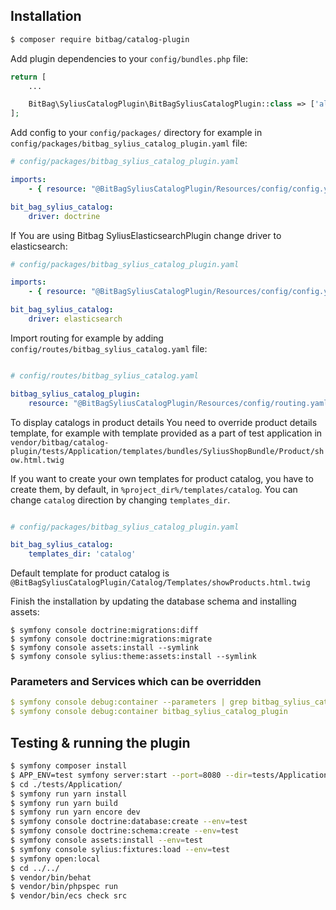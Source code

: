 ## Installation
```bash
$ composer require bitbag/catalog-plugin
```

Add plugin dependencies to your `config/bundles.php` file:
```php
return [
    ...

    BitBag\SyliusCatalogPlugin\BitBagSyliusCatalogPlugin::class => ['all' => true]
];
```


Add config to your `config/packages/` directory for example in `config/packages/bitbag_sylius_catalog_plugin.yaml` file:

```yaml
# config/packages/bitbag_sylius_catalog_plugin.yaml

imports:
    - { resource: "@BitBagSyliusCatalogPlugin/Resources/config/config.yaml" }

bit_bag_sylius_catalog:
    driver: doctrine

```

If You are using Bitbag SyliusElasticsearchPlugin change driver to elasticsearch:

```yaml
# config/packages/bitbag_sylius_catalog_plugin.yaml

imports:
    - { resource: "@BitBagSyliusCatalogPlugin/Resources/config/config.yaml" }

bit_bag_sylius_catalog:
    driver: elasticsearch

```

Import routing for example by adding `config/routes/bitbag_sylius_catalog.yaml` file:

```yaml

# config/routes/bitbag_sylius_catalog.yaml

bitbag_sylius_catalog_plugin:
    resource: "@BitBagSyliusCatalogPlugin/Resources/config/routing.yaml"
```

To display catalogs in product details You need to override product details template, for example with template provided as a part of test application in
`vendor/bitbag/catalog-plugin/tests/Application/templates/bundles/SyliusShopBundle/Product/show.html.twig`

If you want to create your own templates for product catalog, you have to create them, by default,  in `%project_dir%/templates/catalog`. You can change `catalog` direction by changing `templates_dir`.
```yaml

# config/packages/bitbag_sylius_catalog_plugin.yaml

bit_bag_sylius_catalog:
    templates_dir: 'catalog'
```
Default template for product catalog is `@BitBagSyliusCatalogPlugin/Catalog/Templates/showProducts.html.twig`


Finish the installation by updating the database schema and installing assets:
```
$ symfony console doctrine:migrations:diff
$ symfony console doctrine:migrations:migrate
$ symfony console assets:install --symlink
$ symfony console sylius:theme:assets:install --symlink
```

### Parameters and Services which can be overridden
```yml
$ symfony console debug:container --parameters | grep bitbag_sylius_catalog_plugin
$ symfony console debug:container bitbag_sylius_catalog_plugin
```

## Testing & running the plugin
```bash
$ symfony composer install
$ APP_ENV=test symfony server:start --port=8080 --dir=tests/Application/public --daemon
$ cd ./tests/Application/
$ symfony run yarn install
$ symfony run yarn build
$ symfony run yarn encore dev
$ symfony console doctrine:database:create --env=test
$ symfony console doctrine:schema:create --env=test
$ symfony console assets:install --env=test
$ symfony console sylius:fixtures:load --env=test
$ symfony open:local
$ cd ../../
$ vendor/bin/behat
$ vendor/bin/phpspec run
$ vendor/bin/ecs check src
```
